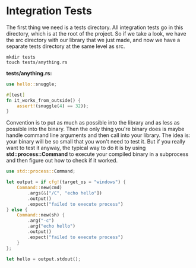 # Integration Tests
The first thing we need is a tests directory. All integration tests go in this directory, which is at the root of the project.
So if we take a look, we have the src directory with our library that we just made, and now we
have a separate tests directory at the same level as src.
```shell
mkdir tests
touch tests/anything.rs
```

**tests/anything.rs:**
```rust
use hello::snuggle;

#[test]
fn it_works_from_outside() {
    assert!(snuggle(4) == 32));
}
```

Convention is to put as much as possible into the library and as less as possible into the binary.
Then the only thing you're binary does is maybe handle command line arguments and then call into your library.
The idea is: your binary will be so small that you won't need to test it.
But if you really want to test it anyway, the typical way to do it is by using **std::process::Command**
to execute your compiled binary in a subprocess and then figure out how to check if it worked.

```rust
use std::process::Command;

let output = if cfg!(target_os = "windows") {
    Command::new(cmd)
        .args(&["/C", "echo hello"])
        .output()
        .expect("failed to execute process")
} else {
    Command::new(sh) {
        .arg("-c")
        .arg("echo hello")
        .output()
        .expect("failed to execute process")
    }
};

let hello = output.stdout();
```
